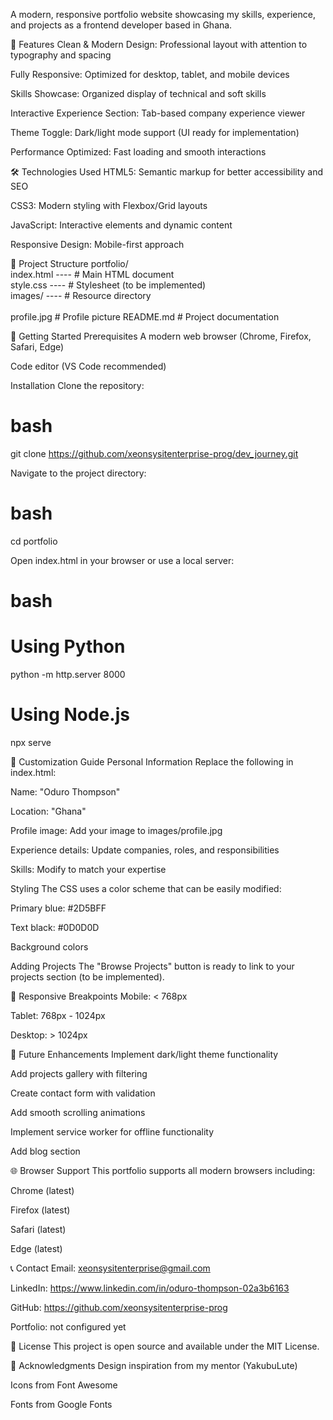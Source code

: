A modern, responsive portfolio website showcasing my skills, experience, and projects as a frontend developer based in Ghana.


🌟 Features
Clean & Modern Design: Professional layout with attention to typography and spacing

Fully Responsive: Optimized for desktop, tablet, and mobile devices

Skills Showcase: Organized display of technical and soft skills

Interactive Experience Section: Tab-based company experience viewer

Theme Toggle: Dark/light mode support (UI ready for implementation)

Performance Optimized: Fast loading and smooth interactions

🛠️ Technologies Used
HTML5: Semantic markup for better accessibility and SEO

CSS3: Modern styling with Flexbox/Grid layouts

JavaScript: Interactive elements and dynamic content

Responsive Design: Mobile-first approach


📁 Project Structure
portfolio/ <br>
index.html ----  # Main HTML document <br>
style.css  ----  # Stylesheet (to be implemented)<br>
images/    ----  # Resource directory <br>                    
profile.jpg             # Profile picture
README.md               # Project documentation

🚀 Getting Started
Prerequisites
A modern web browser (Chrome, Firefox, Safari, Edge)

Code editor (VS Code recommended)

Installation
Clone the repository:

# bash
git clone https://github.com/xeonsysitenterprise-prog/dev_journey.git

Navigate to the project directory:

# bash

cd portfolio

Open index.html in your browser or use a local server:

# bash
# Using Python
python -m http.server 8000

# Using Node.js
npx serve

🎨 Customization Guide
Personal Information
Replace the following in index.html:

Name: "Oduro Thompson"

Location: "Ghana"

Profile image: Add your image to images/profile.jpg

Experience details: Update companies, roles, and responsibilities

Skills: Modify to match your expertise

Styling
The CSS uses a color scheme that can be easily modified:

Primary blue: #2D5BFF

Text black: #0D0D0D

Background colors

Adding Projects
The "Browse Projects" button is ready to link to your projects section (to be implemented).

📱 Responsive Breakpoints
Mobile: < 768px

Tablet: 768px - 1024px

Desktop: > 1024px

🔧 Future Enhancements
Implement dark/light theme functionality

Add projects gallery with filtering

Create contact form with validation

Add smooth scrolling animations

Implement service worker for offline functionality

Add blog section

🌐 Browser Support
This portfolio supports all modern browsers including:

Chrome (latest)

Firefox (latest)

Safari (latest)

Edge (latest)

📞 Contact
Email: xeonsysitenterprise@gmail.com

LinkedIn: https://www.linkedin.com/in/oduro-thompson-02a3b6163

GitHub:   https://github.com/xeonsysitenterprise-prog

Portfolio: not configured yet

📄 License
This project is open source and available under the MIT License.

🙏 Acknowledgments
Design inspiration from my mentor (YakubuLute)

Icons from Font Awesome

Fonts from Google Fonts